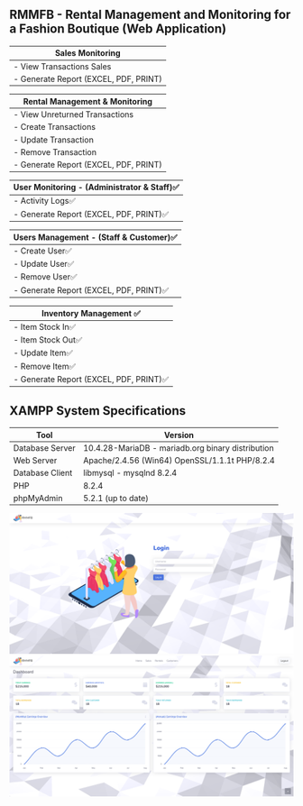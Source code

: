 ## RMMFB - Rental Management and Monitoring for a Fashion Boutique (Web Application)
| Sales Monitoring                  |
|-----------------------------------|
| - View Transactions Sales         |
| - Generate Report (EXCEL, PDF, PRINT) |

| Rental Management & Monitoring     |
|------------------------------------|
| - View Unreturned Transactions    |
| - Create Transactions            |
| - Update Transaction             |
| - Remove Transaction             |
| - Generate Report (EXCEL, PDF, PRINT) |

| User Monitoring - (Administrator & Staff)✅ |
|-------------------------------------------|
| - Activity Logs✅                        |
| - Generate Report (EXCEL, PDF, PRINT)✅  |

| Users Management - (Staff & Customer)✅   |
|-------------------------------------------|
| - Create User✅                         |
| - Update User✅                         |
| - Remove User✅                         |
| - Generate Report (EXCEL, PDF, PRINT)✅  |

| Inventory Management ✅                  |
|-------------------------------------------|
| - Item Stock In✅                      |
| - Item Stock Out✅                     |
| - Update Item✅                        |
| - Remove Item✅                        |
| - Generate Report (EXCEL, PDF, PRINT)✅  |


## XAMPP System Specifications

| Tool            | Version                             |
|-----------------|-------------------------------------|
| Database Server | 10.4.28-MariaDB - mariadb.org binary distribution |
| Web Server      | Apache/2.4.56 (Win64) OpenSSL/1.1.1t PHP/8.2.4 |
| Database Client | libmysql - mysqlnd 8.2.4             |
| PHP             | 8.2.4                               |
| phpMyAdmin      | 5.2.1 (up to date)                   |



![alt text](https://github.com/HashJProgramming/RMMFB/blob/Main/screenshot/1.png)
![alt text](https://github.com/HashJProgramming/RMMFB/blob/Main/screenshot/2.png)